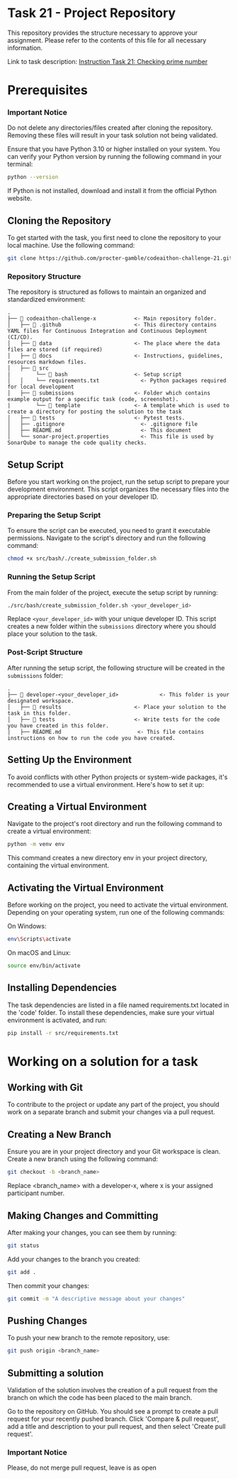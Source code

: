# Task 21 - Project Repository

This repository provides the structure necessary to approve your assignment. Please refer to the contents of this file for all necessary information.

Link to task description: [Instruction Task 21: Checking prime number](docs/instructions.md)

# Prerequisites

### Important Notice

Do not delete any directories/files created after cloning the repository. Removing these files will result in your task solution not being validated.

Ensure that you have Python 3.10 or higher installed on your system. You can verify your Python version by running the following command in your terminal:

```bash
python --version
```

If Python is not installed, download and install it from the official Python website.

## Cloning the Repository

To get started with the task, you first need to clone the repository to your local machine. Use the following command:

```bash
git clone https://github.com/procter-gamble/codeaithon-challenge-21.git
```

### Repository Structure

The repository is structured as follows to maintain an organized and standardized environment:

```
.
├── 📂 codeaithon-challenge-x            <- Main repository folder.
│   ├── 📂 .github                       <- This directory contains YAML files for Continuous Integration and Continuous Deployment (CI/CD).
│   ├── 📂 data                          <- The place where the data files are stored (if required)
│   ├── 📂 docs                          <- Instructions, guidelines, resources markdown files.
│   ├── 📂 src
|        └── 📂 bash                     <- Setup script
│   │    └── requirements.txt             <- Python packages required for local development
│   ├── 📂 submissions                   <- Folder which contains example output for a specific task (code, screenshot).
|        └── 📂 template                 <- A template which is used to create a directory for posting the solution to the task
│   ├── 📂 tests                         <- Pytest tests.
│   ├── .gitignore                        <- .gitignore file
│   ├── README.md                         <- This document
│   └── sonar-project.properties          <- This file is used by SonarQube to manage the code quality checks.
```

## Setup Script

Before you start working on the project, run the setup script to prepare your development environment. This script organizes the necessary files into the appropriate directories based on your developer ID.

### Preparing the Setup Script

To ensure the script can be executed, you need to grant it executable permissions. Navigate to the script's directory and run the following command:

```bash
chmod +x src/bash/./create_submission_folder.sh
```

### Running the Setup Script

From the main folder of the project, execute the setup script by running:

```bash
./src/bash/create_submission_folder.sh <your_developer_id>
```

Replace `<your_developer_id>` with your unique developer ID. This script creates a new folder within the `submissions` directory where you should place your solution to the task.

### Post-Script Structure

After running the setup script, the following structure will be created in the `submissions` folder:

```
.
├── 📂 developer-<your_developer_id>             <- This folder is your designated workspace.
│   ├── 📂 results                       <- Place your solution to the task in this folder.
│   ├── 📂 tests                         <- Write tests for the code you have created in this folder.
│   ├── README.md                        <- This file contains instructions on how to run the code you have created.
```

## Setting Up the Environment

To avoid conflicts with other Python projects or system-wide packages, it's recommended to use a virtual environment. Here's how to set it up:

## Creating a Virtual Environment

Navigate to the project's root directory and run the following command to create a virtual environment:

```bash
python -m venv env
```

This command creates a new directory env in your project directory, containing the virtual environment.

## Activating the Virtual Environment

Before working on the project, you need to activate the virtual environment. Depending on your operating system, run one of the following commands:

On Windows:

```bash
env\Scripts\activate
```

On macOS and Linux:

```bash
source env/bin/activate
```

## Installing Dependencies

The task dependencies are listed in a file named requirements.txt located in the 'code' folder. To install these dependencies, make sure your virtual environment is activated, and run:

```bash
pip install -r src/requirements.txt
```

# Working on a solution for a task

## Working with Git

To contribute to the project or update any part of the project, you should work on a separate branch and submit your changes via a pull request.

## Creating a New Branch

Ensure you are in your project directory and your Git workspace is clean. Create a new branch using the following command:

```bash
git checkout -b <branch_name>
```

Replace <branch_name> with a developer-x, where x is your assigned participant number.

## Making Changes and Committing

After making your changes, you can see them by running:

```bash
git status
```

Add your changes to the branch you created:

```bash
git add .
```

Then commit your changes:

```bash
git commit -m "A descriptive message about your changes"
```

## Pushing Changes

To push your new branch to the remote repository, use:

```bash
git push origin <branch_name>
```

## Submitting a solution

Validation of the solution involves the creation of a pull request from the branch on which the code has been placed to the main branch.

Go to the repository on GitHub. You should see a prompt to create a pull request for your recently pushed branch. Click 'Compare & pull request', add a title and description to your pull request, and then select 'Create pull request'.

### Important Notice

Please, do not merge pull request, leave is as open
